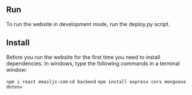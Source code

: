 ## Run
To run the website in development mode, run the deploy.py script.

## Install
Before you run the website for the first time you need to install dependencies.
In windows, type the following commands in a terminal window:

`npm i react emailjs-com`
`cd backend`
`npm install express cors mongoose dotenv`
